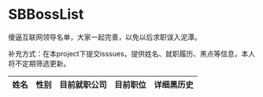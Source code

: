 # SBBossList
傻逼互联网领导名单，大家一起完善，以免以后求职误入泥潭。

补充方式：在本project下提交isssues，提供姓名、就职履历、黑点等信息，本人将不定期筛选更新。

| 姓名 | 性别 | 目前就职公司 | 目前职位 | 详细黑历史 |
| --- | --- | --- | --- | --- |
